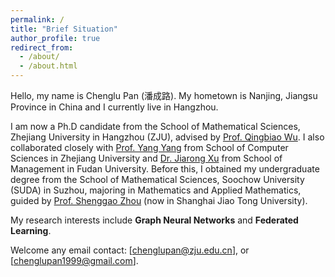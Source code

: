 ```yaml
---
permalink: /
title: "Brief Situation"
author_profile: true
redirect_from: 
  - /about/
  - /about.html
---
```


Hello, my name is Chenglu Pan (潘成路). My hometown is Nanjing, Jiangsu Province in China and I currently live in Hangzhou. 

I am now a Ph.D candidate from the School of Mathematical Sciences, Zhejiang University in Hangzhou (ZJU), advised by [Prof. Qingbiao Wu](https://person.zju.edu.cn/en/0085412). I also collaborated closely with [Prof. Yang Yang](yangy.org) from School of Computer Sciences in Zhejiang University and [Dr. Jiarong Xu](galina0217.github.io) from School of Management in Fudan University. Before this, I obtained my undergraduate degree from the School of Mathematical Sciences, Soochow University (SUDA) in Suzhou, majoring in Mathematics and Applied Mathematics, guided by [Prof. Shenggao Zhou](https://math.sjtu.edu.cn/faculty/sgzhou) (now in Shanghai Jiao Tong University).

My research interests include **Graph Neural Networks** and **Federated Learning**.

Welcome any email contact: [chenglupan@zju.edu.cn], or [chenglupan1999@gmail.com].

